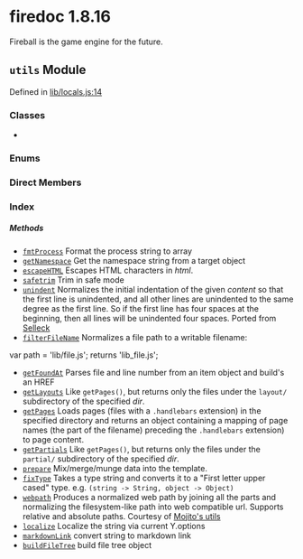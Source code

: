 
# firedoc 1.8.16

Fireball is the game engine for the future.


## `utils` Module



Defined in [lib/locals.js:14](../files/lib_locals.js.md#l14)






### Classes
  - [](../classes/.md)

### Enums


### Direct Members
### Index



##### Methods

  - [`fmtProcess`](#method-fmtprocess) Format the process string to array
  - [`getNamespace`](#method-getnamespace) Get the namespace string from a target object
  - [`escapeHTML`](#method-escapehtml) Escapes HTML characters in _html_.
  - [`safetrim`](#method-safetrim) Trim in safe mode
  - [`unindent`](#method-unindent) Normalizes the initial indentation of the given _content_ so that the first line
is unindented, and all other lines are unindented to the same degree as the
first line. So if the first line has four spaces at the beginning, then all
lines will be unindented four spaces. Ported from [Selleck](https://github.com/rgrove/selleck)
  - [`filterFileName`](#method-filterfilename) Normalizes a file path to a writable filename:

   var path = 'lib/file.js';
   returns 'lib_file.js';
  - [`getFoundAt`](#method-getfoundat) Parses file and line number from an item object and build's an HREF
  - [`getLayouts`](#method-getlayouts) Like `getPages()`, but returns only the files under the `layout/` subdirectory
of the specified _dir_.
  - [`getPages`](#method-getpages) Loads pages (files with a `.handlebars` extension) in the specified directory and
returns an object containing a mapping of page names (the part of the filename)
preceding the `.handlebars` extension) to page content.
  - [`getPartials`](#method-getpartials) Like `getPages()`, but returns only the files under the `partial/` subdirectory
of the specified _dir_.
  - [`prepare`](#method-prepare) Mix/merge/munge data into the template.
  - [`fixType`](#method-fixtype) Takes a type string and converts it to a "First letter upper cased" type.
e.g. `(string -> String, object -> Object)`
  - [`webpath`](#method-webpath) Produces a normalized web path by joining all the parts and normalizing the
filesystem-like path into web compatible url.
Supports relative and absolute paths.
Courtesy of [Mojito's utils](https://github.com/yahoo/mojito/)
  - [`localize`](#method-localize) Localize the string via current Y.options
  - [`markdownLink`](#method-markdownlink) convert string to markdown link
  - [`buildFileTree`](#method-buildfiletree) build file tree object




